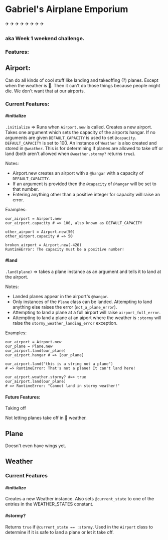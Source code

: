 # Gabriel's Airplane Emporium
:airplane: :airplane: :airplane: :airplane: :airplane: :airplane: :airplane: :airplane:
### aka Week 1 weekend challenge.

### Features:

## Airport:
Can do all kinds of cool stuff like landing and takeoffing (?) planes. Except when the weather is :poop:. Then it can't do those things because people might die. We don't want that at our airports.

### Current Features:
#### \#initialize
`.initialize` => Runs when `Airport.new` is called. Creates a new airport. Takes
one argument which sets the capacity of the airports hangar. If no arguments are
given `DEFAULT_CAPACITY` is used to set `@capacity`. `DEFAULT_CAPACITY` is set to 100.
An instance of `Weather` is also created and stored in `@weather`. This is for determining if planes are allowed to take off or land (both aren't allowed when `@weather.stormy?` returns `true`).

Notes:
* Airport.new creates an airport with a `@hangar` with a capacity of `DEFAULT_CAPACITY`.
* If an argument is provided then the `@capacity` of `@hangar` will be set to that number.
* Entering anything other than a positive integer for capacity will raise an error.

Examples:

```
our_airport = Airport.new
our_airport.capacity # => 100, also known as DEFAULT_CAPACITY

other_airport = Airport.new(50)
other_airport.capacity # => 50

broken_airport = Airport.new(-420)
RuntimeError: The capacity must be a positive number!
```

#### \#land
`.land(plane)` => takes a plane instance as an argument and tells it
to land at the airport.

Notes:
* Landed planes appear in the airport's `@hangar`.
* Only instances of the `Plane` class can be landed. Attempting to land anything
else raises the error (`not_a_plane_error`).
* Attempting to land a plane at a full airport will raise `airport_full_error`.
* Attempting to land a plane at an aiport where the weather is `:stormy` will
raise the `stormy_weather_landing_error` exception.

Examples:

```
our_airport = Airport.new
our_plane = Plane.new
our_airport.land(our_plane)
our_airport.hangar # => [our_plane]

our_airport.land("this is a string not a plane")
# => RuntimeError: That's not a plane! It can't land here!

our_airport.weather.stormy? #=> true
our_airport.land(our_plane)
# => RuntimeError: "Cannot land in stormy weather!"
```

#### Future Features:

Taking off

Not letting planes take off in :poop: weather.

## Plane

Doesn't even have wings yet.

## Weather

### Current Features

#### \#initialize
Creates a new Weather instance. Also sets `@current_state` to one of the entries in the WEATHER_STATES constant.

#### \#stormy?
Returns `true` if `@current_state == :stormy`. Used in the `Airport` class to determine if it is safe to land a plane or let it take off.
